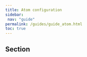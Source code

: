 ```yaml
---
title: Atom configuration
sidebar:
 nav: "guide"
permalink: /guides/guide_atom.html
toc: true
---
```

## Section
